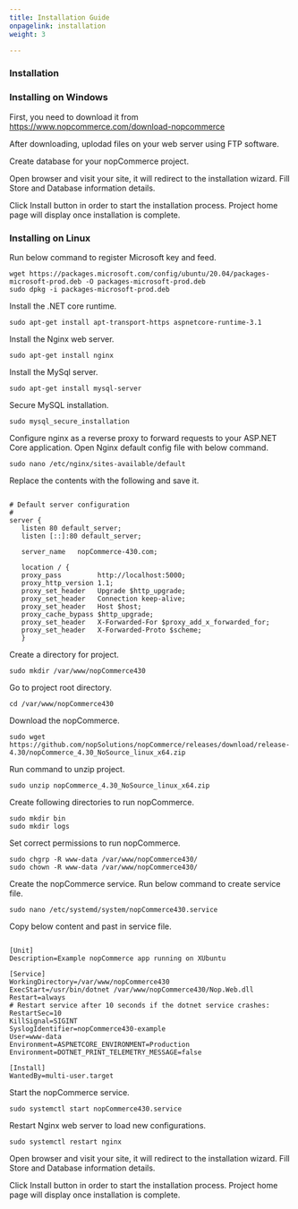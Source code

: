 ```yaml
---
title: Installation Guide
onpagelink: installation
weight: 3

---
```


### Installation

### Installing on Windows

First, you need to download it from https://www.nopcommerce.com/download-nopcommerce

After downloading, uplodad files on your web server using FTP software.

Create database for your nopCommerce project.

Open browser and visit your site, it will redirect to the installation wizard. Fill Store and Database information details.

Click Install button in order to start the installation process. Project home page will display once installation is complete.

### Installing on Linux

Run below command to register Microsoft key and feed.

 ```
wget https://packages.microsoft.com/config/ubuntu/20.04/packages-microsoft-prod.deb -O packages-microsoft-prod.deb
sudo dpkg -i packages-microsoft-prod.deb

```

Install the .NET core runtime.

 ```
sudo apt-get install apt-transport-https aspnetcore-runtime-3.1
```

Install the Nginx web server.

 ```
sudo apt-get install nginx
```

Install the MySql server.

 ```
sudo apt-get install mysql-server
```

Secure MySQL installation.

 ```
sudo mysql_secure_installation
```

Configure nginx as a reverse proxy to forward requests to your ASP.NET Core application. Open Nginx default config file with below command.

 ```
sudo nano /etc/nginx/sites-available/default
```

Replace the contents with the following and save it.

 ```

# Default server configuration
#
server {
    listen 80 default_server;
    listen [::]:80 default_server;

    server_name   nopCommerce-430.com;

    location / {
    proxy_pass         http://localhost:5000;
    proxy_http_version 1.1;
    proxy_set_header   Upgrade $http_upgrade;
    proxy_set_header   Connection keep-alive;
    proxy_set_header   Host $host;
    proxy_cache_bypass $http_upgrade;
    proxy_set_header   X-Forwarded-For $proxy_add_x_forwarded_for;
    proxy_set_header   X-Forwarded-Proto $scheme;
    }

```

Create a directory for project.

 ```
sudo mkdir /var/www/nopCommerce430
```

Go to project root directory.

 ```
cd /var/www/nopCommerce430
```

Download the nopCommerce.

 ```
sudo wget https://github.com/nopSolutions/nopCommerce/releases/download/release-4.30/nopCommerce_4.30_NoSource_linux_x64.zip
```

Run command to unzip project.

 ```
sudo unzip nopCommerce_4.30_NoSource_linux_x64.zip
```

Create following directories to run nopCommerce.

 ```
sudo mkdir bin
sudo mkdir logs

```

Set correct permissions to run nopCommerce.

 ```
sudo chgrp -R www-data /var/www/nopCommerce430/
sudo chown -R www-data /var/www/nopCommerce430/

```

Create the nopCommerce service. Run below command to create service file.

 ```
sudo nano /etc/systemd/system/nopCommerce430.service
```

Copy below content and past in service file.

 ```

[Unit]
Description=Example nopCommerce app running on XUbuntu

[Service]
WorkingDirectory=/var/www/nopCommerce430
ExecStart=/usr/bin/dotnet /var/www/nopCommerce430/Nop.Web.dll
Restart=always
# Restart service after 10 seconds if the dotnet service crashes:
RestartSec=10
KillSignal=SIGINT
SyslogIdentifier=nopCommerce430-example
User=www-data
Environment=ASPNETCORE_ENVIRONMENT=Production
Environment=DOTNET_PRINT_TELEMETRY_MESSAGE=false

[Install]
WantedBy=multi-user.target

```

Start the nopCommerce service.

 ```
sudo systemctl start nopCommerce430.service
```

Restart Nginx web server to load new configurations.

 ```
sudo systemctl restart nginx
```

Open browser and visit your site, it will redirect to the installation wizard. Fill Store and Database information details.

Click Install button in order to start the installation process. Project home page will display once installation is complete.
